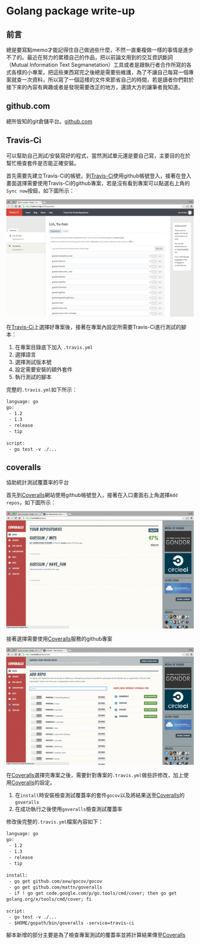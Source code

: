 Golang package write-up
=======================

前言
---
總是要寫點memo才能記得住自己做過些什麼，不然一直重複做一樣的事情是進步不了的。最近在努力的累積自己的作品，把以前論文用到的交互資訊斷詞（Mutual Information Text Segmanetation）工具或者是跟執行者合作所寫的各式各樣的小專案，把這些東西寫完之後總是需要些維護，為了不讓自己每寫一個專案就查一次資料，所以寫了一個這樣的文件來節省自己的時間，若是讀者你們對於接下來的內容有興趣或者是發現需要改正的地方，還請大方的讓筆者我知道。

github.com
----------
總所皆知的git倉儲平台。[github.com][]

[github.com]: https://github.com/

Travis-Ci
---------
可以幫助自己測試/安裝寫好的程式，當然測試單元還是要自己寫，主要目的在於幫忙檢查套件是否能正確安裝。

首先需要先建立Travis-Ci的帳號，到[Travis-Ci][]使用github帳號登入，接著在登入畫面選擇需要使用Travis-Ci的github專案，若是沒有看到專案可以點選右上角的`Sync now`按鈕，如下圖所示：

![travis-ci-gui](./pics/travis-ci-001.png "Travis-Ci 選擇repo畫面")

在[Travis-Ci][]上選擇好專案後，接著在專案內設定所需要Travis-Ci進行測試的腳本：

1. 在專案目錄底下加入 `.travis.yml` 
2. 選擇語言
3. 選擇測試版本號
4. 設定需要安裝的額外套件 
5. 執行測試的腳本

完整的`.travis.yml`如下所示：

```
language: go
go:
 - 1.2
 - 1.3
 - release
 - tip

script:
 - go test -v ./...
```
[Travis-Ci]: https://travis-ci.org/


coveralls
---------
協助統計測試覆蓋率的平台

首先到[Coveralls][]網站使用github帳號登入，接著在入口畫面右上角選擇`Add repos`，如下圖所示：

![coveralls-01](./pics/Coveralls-001.png)

接著選擇需要使用[Coveralls][]服務的github專案

![coveralls-02](./pics/Coveralls-002.png)

在[Coveralls][]選擇完專案之後，需要針對專案的`.travis.yml`做些許修改，加上使用[Coveralls][]的設定。

1. 在`install`時安裝檢查測試覆蓋率的套件`gocov`以及將結果送至[Coveralls][]的`goveralls`
2. 在成功執行之後使用`goveralls`檢查測試覆蓋率

修改後完整的`.travis.yml`檔案內容如下：

```
language: go
go:
 - 1.2
 - 1.3
 - release
 - tip

install:
 - go get github.com/axw/gocov/gocov
 - go get github.com/mattn/goveralls
 - if ! go get code.google.com/p/go.tools/cmd/cover; then go get golang.org/x/tools/cmd/cover; fi

script:
 - go test -v ./...
 - $HOME/gopath/bin/goveralls -service=travis-ci
```

腳本新增的部分主要是為了檢查專案測試的覆蓋率並將計算結果傳至[Coveralls][]

[Coveralls]: https://coveralls.io/
